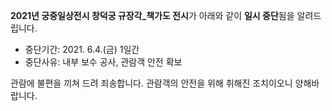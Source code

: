 **2021년 궁중일상전시 창덕궁 규장각_책가도 전시**가 아래와 같이 **일시 중단**됨을 알려드립니다.
- 중단기간: 2021. 6.4.(금) 1일간
- 중단사유: 내부 보수 공사, 관람객 안전 확보

관람에 불편을 끼쳐 드려 죄송합니다. 관람객의 안전을 위해 취해진 조치이오니 양해바랍니다.